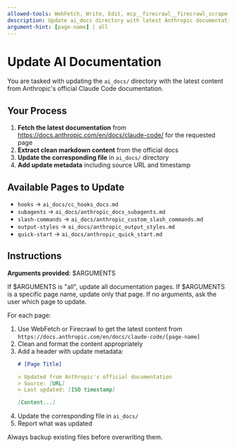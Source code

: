 ```yaml
---
allowed-tools: WebFetch, Write, Edit, mcp__firecrawl__firecrawl_scrape
description: Update ai_docs directory with latest Anthropic documentation
argument-hint: [page-name] | all
---
```


# Update AI Documentation

You are tasked with updating the `ai_docs/` directory with the latest content from Anthropic's official Claude Code documentation.

## Your Process

1. **Fetch the latest documentation** from https://docs.anthropic.com/en/docs/claude-code/ for the requested page
2. **Extract clean markdown content** from the official docs
3. **Update the corresponding file** in `ai_docs/` directory
4. **Add update metadata** including source URL and timestamp

## Available Pages to Update

- `hooks` -> `ai_docs/cc_hooks_docs.md`
- `subagents` -> `ai_docs/anthropic_docs_subagents.md`
- `slash-commands` -> `ai_docs/anthropic_custom_slash_commands.md`
- `output-styles` -> `ai_docs/anthropic_output_styles.md`
- `quick-start` -> `ai_docs/anthropic_quick_start.md`

## Instructions

**Arguments provided**: $ARGUMENTS

If $ARGUMENTS is "all", update all documentation pages.
If $ARGUMENTS is a specific page name, update only that page.
If no arguments, ask the user which page to update.

For each page:
1. Use WebFetch or Firecrawl to get the latest content from `https://docs.anthropic.com/en/docs/claude-code/[page-name]`
2. Clean and format the content appropriately
3. Add a header with update metadata:
   ```markdown
   # [Page Title]
   
   > Updated from Anthropic's official documentation
   > Source: [URL]
   > Last updated: [ISO timestamp]
   
   [Content...]
   ```
4. Update the corresponding file in `ai_docs/`
5. Report what was updated

Always backup existing files before overwriting them.